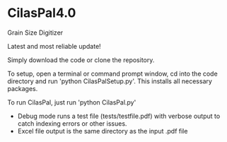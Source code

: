 # CilasPal4.0
Grain Size Digitizer

Latest and most reliable update!

Simply download the code or clone the repository. 

To setup, open a terminal or command prompt window, cd into the code directory and run 'python CilasPalSetup.py'. This installs all necessary packages.

To run CilasPal, just run 'python CilasPal.py'

- Debug mode runs a test file (tests/testfile.pdf) with verbose output to catch indexing errors or other issues.
- Excel file output is the same directory as the input .pdf file
